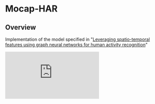 # Mocap-HAR

## Overview
Implementation of the model specified in "[Leveraging spatio-temporal features using graph neural networks for human activity recognition](https://www.sciencedirect.com/science/article/pii/S0031320324000529#:~:text=We%20propose%20a%20shallow%20GNN,to%20aggregate%20the%20temporal%20information.)"

![Overview of the proposed model](https://github.com/subodhrajms/Mocap-HAR/main/block_diagram_final.pdf)
